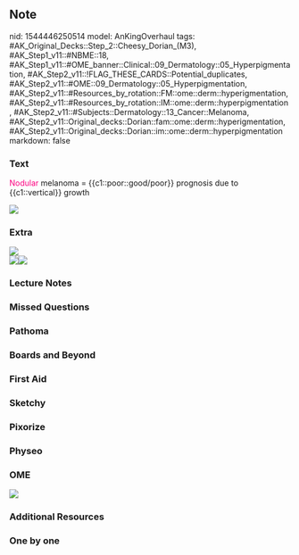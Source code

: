 ## Note
nid: 1544446250514
model: AnKingOverhaul
tags: #AK_Original_Decks::Step_2::Cheesy_Dorian_(M3), #AK_Step1_v11::#NBME::18, #AK_Step1_v11::#OME_banner::Clinical::09_Dermatology::05_Hyperpigmentation, #AK_Step2_v11::!FLAG_THESE_CARDS::Potential_duplicates, #AK_Step2_v11::#OME::09_Dermatology::05_Hyperpigmentation, #AK_Step2_v11::#Resources_by_rotation::FM::ome::derm::hyperigmentation, #AK_Step2_v11::#Resources_by_rotation::IM::ome::derm::hyperpigmentation, #AK_Step2_v11::#Subjects::Dermatology::13_Cancer::Melanoma, #AK_Step2_v11::Original_decks::Dorian::fam::ome::derm::hyperigmentation, #AK_Step2_v11::Original_decks::Dorian::im::ome::derm::hyperpigmentation
markdown: false

### Text
<font color="#FC0280">Nodular</font> melanoma =
{{c1::poor::good/poor}} prognosis due to {{c1::vertical}} growth
<div><img src="paste-269504902856707.jpg"></div>

### Extra
<div>
  <i><img src="big_54872688b9878.jpg"></i>
</div>
<div>
  <i><img src="heterogeneity_primary.jpg"><img src=
  "paste-2453388398690305.jpg"></i>
</div>

### Lecture Notes


### Missed Questions


### Pathoma


### Boards and Beyond


### First Aid


### Sketchy


### Pixorize


### Physeo


### OME
<div class="ome-widget">
  <a href=
  "https://onlinemeded.org/spa/dermatology/hyperpigmentation/acquire?ref=anki">
  <img src="_OME_AnkiFlashcards_Lesson_5.png"></a>
</div>

### Additional Resources


### One by one


